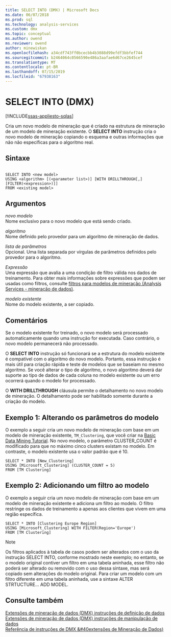 ```yaml
---
title: SELECT INTO (DMX) | Microsoft Docs
ms.date: 06/07/2018
ms.prod: sql
ms.technology: analysis-services
ms.custom: dmx
ms.topic: conceptual
ms.author: owend
ms.reviewer: owend
author: minewiskan
ms.openlocfilehash: a34cdf743ff0bcecbb4b3088d99efdf3bbfef744
ms.sourcegitcommit: b2464064c0566590e486a3aafae6d67ce2645cef
ms.translationtype: MT
ms.contentlocale: pt-BR
ms.lasthandoff: 07/15/2019
ms.locfileid: "67938163"
---
```

# <a name="select-into-dmx"></a>SELECT INTO (DMX)
[!INCLUDE[ssas-appliesto-sqlas](../includes/ssas-appliesto-sqlas.md)]

  Cria um novo modelo de mineração que é criado na estrutura de mineração de um modelo de mineração existente. O **SELECT INTO** instrução cria o novo modelo de mineração copiando o esquema e outras informações que não não específicas para o algoritmo real.  
  
## <a name="syntax"></a>Sintaxe  
  
```  
  
SELECT INTO <new model>   
USING <algorithm> [(<parameter list>)] [WITH DRILLTHROUGH[,] [FILTER(<expression>)]]  
FROM <existing model>  
```  
  
## <a name="arguments"></a>Argumentos  
 *novo modelo*  
 Nome exclusivo para o novo modelo que está sendo criado.  
  
 *algoritmo*  
 Nome definido pelo provedor para um algoritmo de mineração de dados.  
  
 *lista de parâmetros*  
 Opcional. Uma lista separada por vírgulas de parâmetros definidos pelo provedor para o algoritmo.  
  
 *Expressão*  
 Uma expressão que avalia a uma condição de filtro válida nos dados de treinamento. Para obter mais informações sobre expressões que podem ser usadas como filtros, consulte [filtros para modelos de mineração &#40;Analysis Services - mineração de dados&#41;](../analysis-services/data-mining/filters-for-mining-models-analysis-services-data-mining.md).  
  
 *modelo existente*  
 Nome do modelo existente, a ser copiado.  
  
## <a name="remarks"></a>Comentários  
 Se o modelo existente for treinado, o novo modelo será processado automaticamente quando uma instrução for executada. Caso contrário, o novo modelo permanecerá não processado.  
  
 O **SELECT INTO** instrução só funcionará se a estrutura do modelo existente é compatível com o algoritmo do novo modelo. Portanto, essa instrução é mais útil para criação rápida e teste de modelos que se baseiam no mesmo algoritmo. Se você alterar o tipo de algoritmo, o novo algoritmo deverá dar suporte ao tipo de dados de cada coluna no modelo existente ou um erro ocorrerá quando o modelo for processado.  
  
 O **WITH DRILLTHROUGH** cláusula permite o detalhamento no novo modelo de mineração. O detalhamento pode ser habilitado somente durante a criação do modelo.  
  
## <a name="example-1-altering-the-parameters-of-the-model"></a>Exemplo 1: Alterando os parâmetros do modelo  
 O exemplo a seguir cria um novo modelo de mineração com base em um modelo de mineração existente, `TM_Clustering`, que você criar na [Basic Data Mining Tutorial](https://msdn.microsoft.com/library/6602edb6-d160-43fb-83c8-9df5dddfeb9c). No novo modelo, o parâmetro CLUSTER_COUNT é modificado para que no máximo cinco clusters existam no modelo. Em contraste, o modelo existente usa o valor padrão que é 10.  
  
```  
SELECT * INTO [New_Clustering]  
USING [Microsoft_Clustering] (CLUSTER_COUNT = 5)   
FROM [TM Clustering]  
```  
  
## <a name="example-2-adding-a-filter-to-the-model"></a>Exemplo 2: Adicionando um filtro ao modelo  
 O exemplo a seguir cria um novo modelo de mineração com base em um modelo de mineração existente e adiciona um filtro ao modelo. O filtro restringe os dados de treinamento a apenas aos clientes que vivem em uma região específica.  
  
```  
SELECT * INTO [Clustering Europe Region]  
USING [Microsoft_Clustering] WITH FILTER(Region='Europe')  
FROM [TM Clustering]  
```  
  
> [!NOTE]  
>  Os filtros aplicados à tabela de casos podem ser alterados com o uso da instrução SELECT INTO, conforme mostrado neste exemplo; no entanto, se o modelo original contiver um filtro em uma tabela aninhada, esse filtro não poderá ser alterado ou removido com o uso dessa sintaxe, mas será copiado sem alterações do modelo original. Para criar um modelo com um filtro diferente em uma tabela aninhada, use a sintaxe ALTER STRTUCTURE... ADD MODEL.  
  
## <a name="see-also"></a>Consulte também  
 [Extensões de mineração de dados &#40;DMX&#41; instruções de definição de dados](../dmx/dmx-statements-data-definition.md)   
 [Extensões de mineração de dados &#40;DMX&#41; instruções de manipulação de dados](../dmx/dmx-statements-data-manipulation.md)   
 [Referência de instruções de DMX &#40extensões de Mineração de Dados&#41;](../dmx/data-mining-extensions-dmx-statements.md)  
  
  
